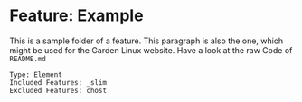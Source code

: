 # Feature: Example
<website-feature> This is a sample folder of a feature. This paragraph is also the one, which might be used for the Garden Linux website. Have a look at the raw Code of `README.md` </website-feature>

	Type: Element
	Included Features: _slim  
	Excluded Features: chost
